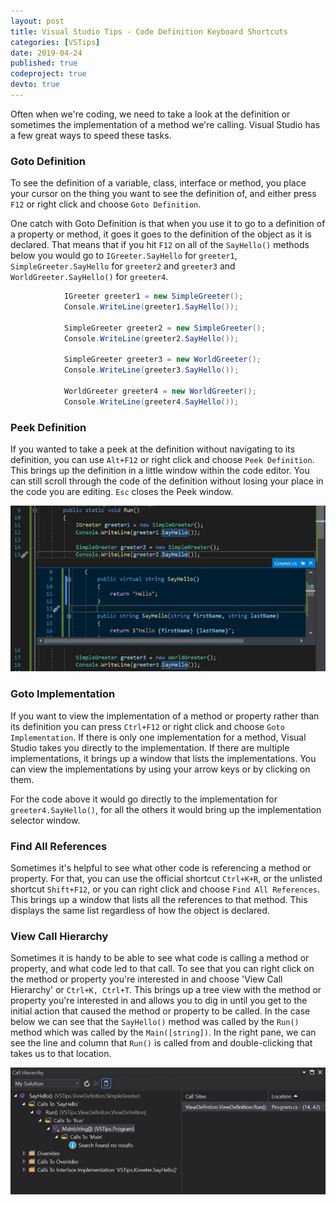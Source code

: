 ```yaml
---
layout: post
title: Visual Studio Tips - Code Definition Keyboard Shortcuts
categories: [VSTips]
date: 2019-04-24
published: true
codeproject: true
devto: true
---
```


Often when we're coding, we need to take a look at the definition or sometimes the implementation of a method we're calling. Visual Studio has a few great ways to speed these tasks.

<!--more-->

### Goto Definition

To see the definition of a variable, class, interface or method, you place your cursor on the thing you want to see the definition of, and either press `F12` or right click and choose `Goto Definition`.

One catch with Goto Definition is that when you use it to go to a definition of a property or method, it goes it goes to the definition of the object as it is declared. That means that if you hit `F12` on all of the `SayHello()` methods below you would go to `IGreeter.SayHello` for `greeter1`, `SimpleGreeter.SayHello` for `greeter2` and `greeter3` and `WorldGreeter.SayHello()` for `greeter4`.

~~~ csharp
            IGreeter greeter1 = new SimpleGreeter();
            Console.WriteLine(greeter1.SayHello());

            SimpleGreeter greeter2 = new SimpleGreeter();
            Console.WriteLine(greeter2.SayHello());

            SimpleGreeter greeter3 = new WorldGreeter();
            Console.WriteLine(greeter3.SayHello());

            WorldGreeter greeter4 = new WorldGreeter();
            Console.WriteLine(greeter4.SayHello());
~~~

### Peek Definition

If you wanted to take a peek at the definition without navigating to its definition, you can use `Alt+F12` or right click and choose `Peek Definition`. This brings up the definition in a little window within the code editor. You can still scroll through the code of the definition without losing your place in the code you are editing. `Esc` closes the Peek window. 

![alt text](/img/2019/PeekDefinition.jpg "View hierarchy window")

### Goto Implementation

If you want to view the implementation of a method or property rather than its definition you can press `Ctrl+F12` or right click and choose `Goto Implementation`. If there is only one implementation for a method, Visual Studio takes you directly to the implementation. If there are multiple implementations, it brings up a window that lists the implementations. You can view the implementations by using your arrow keys or by clicking on them.

For the code above it would go directly to the implementation for `greeter4.SayHello()`, for all the others it would bring up the implementation selector window.

### Find All References

Sometimes it's helpful to see what other code is referencing a method or property. For that, you can use the official shortcut `Ctrl+K+R`, or the unlisted shortcut `Shift+F12`, or you can right click and choose `Find All References`. This brings up a window that lists all the references to that method. This displays the same list regardless of how the object is declared.

### View Call Hierarchy

Sometimes it is handy to be able to see what code is calling a method or property, and what code led to that call. To see that you can right click on the method or property you're interested in and choose 'View Call Hierarchy' or `Ctrl+K, Ctrl+T`. This brings up a tree view with the method or property you're interested in and allows you to dig in until you get to the initial action that caused the method or property to be called. In the case below we can see that the `SayHello()` method was called by the `Run()` method which was called by the `Main([string])`. In the right pane, we can see the line and column that `Run()` is called from and double-clicking that takes us to that location.

![alt text](/img/2019/ViewCallHierarchy.jpg "View hierarchy window")
